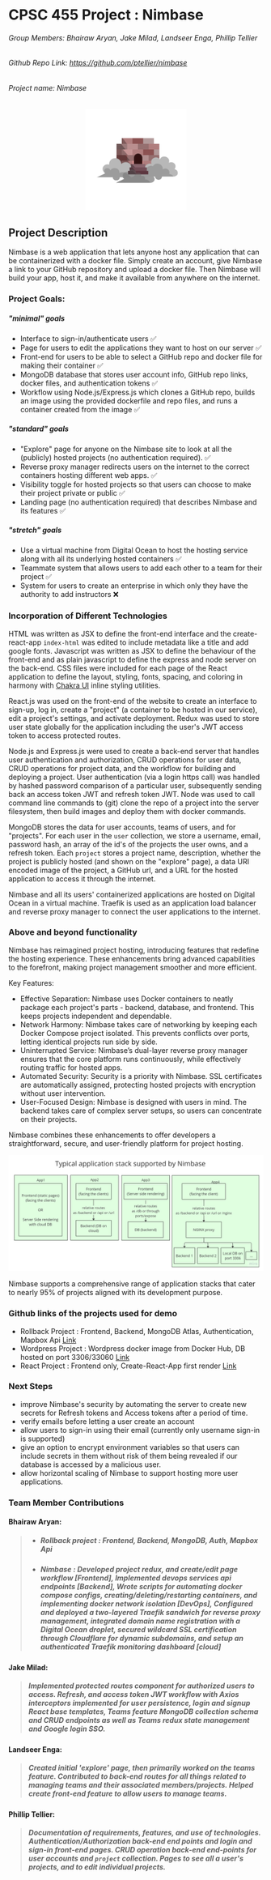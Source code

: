 # CPSC 455 Project : Nimbase

###### Group Members: Bhairaw Aryan, Jake Milad, Landseer Enga, Phillip Tellier
###### Github Repo Link: https://github.com/ptellier/nimbase
###### Project name: *Nimbase*


<p align="center">
<img alt="Nimbase icon" src="readme/nimbase_icon.png" width="200px">
</p>

## Project Description

Nimbase is a web application that lets anyone host any application that can be containerized with a docker file.
Simply create an account, give Nimbase a link to your GitHub repository and upload a docker file.
Then Nimbase will build your app, host it, and make it available from anywhere on the internet.

### Project Goals:

##### "minimal" goals
- Interface to sign-in/authenticate users ✅
- Page for users to edit the applications they want to host on our server ✅
- Front-end for users to be able to select a GitHub repo and docker file for making their container ✅
- MongoDB database that stores user account info, GitHub repo links, docker files, and authentication tokens ✅
- Workflow using Node.js/Express.js which clones a GitHub repo, builds an image using the provided dockerfile and repo files, and runs a container created from the image ✅

##### "standard" goals
- "Explore" page for anyone on the Nimbase site to look at all the (publicly) hosted projects (no authentication required). ✅
- Reverse proxy manager redirects users on the internet to the correct containers hosting different web apps. ✅
- Visibility toggle for hosted projects so that users can choose to make their project private or public ✅
- Landing page (no authentication required) that describes Nimbase and its features ✅ 

##### "stretch" goals
- Use a virtual machine from Digital Ocean to host the hosting service along with all its underlying hosted containers ✅
- Teammate system that allows users to add each other to a team for their project ✅
- System for users to create an enterprise in which only they have the authority to add instructors ❌

### Incorporation of Different Technologies

HTML was written as JSX to define the front-end interface and the create-react-app `index-html` was edited to include
metadata like a title and add google fonts. Javascript was written as JSX to define the behaviour of the front-end and
as plain javascript to define the express and node server on the back-end. CSS files were included for each page of 
the React application to define the layout, styling, fonts, spacing, and coloring in harmony with [Chakra UI](https://chakra-ui.com/)
inline styling utilities.

React.js was used on the front-end of the website to create an interface to sign-up, log in, 
create a "project" (a container to be hosted in our service), edit a project's settings, and activate deployment.
Redux was used to store user state globally for the application including the user's JWT access token to access
protected routes.

Node.js and Express.js were used to create a back-end server that handles user authentication and authorization,
CRUD operations for user data, CRUD operations for project data, and the workflow for building and deploying a project.
User authentication (via a login https call) was handled by hashed password comparison of a particular user, 
subsequently sending back an access token JWT and refresh token JWT. Node was used to call command line commands to
(git) clone the repo of a project into the server filesystem, then build images and deploy them with docker commands.

MongoDB stores the data for user accounts, teams of users, and for "projects". For each user in the `user` collection,
we store a username, email, password hash, an array of the id's of the projects the user owns, and a refresh token. 
Each `project` stores a project name, description, whether the project is publicly hosted (and shown on the "explore" page),
a data URI encoded image of the project, a GitHub url, and a URL for the hosted application to access it through the internet.

Nimbase and all its users' containerized applications are hosted on Digital Ocean in a virtual machine. 
Traefik is used as an application load balancer and reverse proxy manager to connect the user applications
to the internet.


### Above and beyond functionality
Nimbase has reimagined project hosting, introducing features that redefine the hosting experience. These enhancements bring advanced capabilities to the forefront, making project management smoother and more efficient.

Key Features:
- Effective Separation: Nimbase uses Docker containers to neatly package each project's parts - backend, database, and frontend. This keeps projects independent and dependable.
- Network Harmony: Nimbase takes care of networking by keeping each Docker Compose project isolated. This prevents conflicts over ports, letting identical projects run side by side.
- Uninterrupted Service: Nimbase’s dual-layer reverse proxy manager ensures that the core platform runs continuously, while effectively routing traffic for hosted apps.
- Automated Security: Security is a priority with Nimbase. SSL certificates are automatically assigned, protecting hosted projects with encryption without user intervention.
- User-Focused Design: Nimbase is designed with users in mind. The backend takes care of complex server setups, so users can concentrate on their projects.

Nimbase combines these enhancements to offer developers a straightforward, secure, and user-friendly platform for project hosting.

![Different structures of app supported by Nimbase](readme/app_infrastructure.jpg)


Nimbase supports a comprehensive range of application stacks that cater to nearly 95% of projects aligned with its development purpose.

<!-- insert a url link in readme -->


### Github links of the projects used for demo
- Rollback Project : Frontend, Backend, MongoDB Atlas, Authentication, Mapbox Api [Link](https://github.com/Aryan-B/rollback)
- Wordpress Project : Wordpress docker image from Docker Hub, DB hosted on port 3306/33060 [Link](https://github.com/Aryan-B/wordpress)
- React Project : Frontend only, Create-React-App first render [Link](https://github.com/Aryan-B/demo)

### Next Steps

- improve Nimbase's security by automating the server to create new secrets for Refresh tokens and Access tokens
  after a period of time.
- verify emails before letting a user create an account
- allow users to sign-in using their email (currently only username sign-in is supported)
- give an option to encrypt environment variables so that users can include secrets in them without risk of them
  being revealed if our database is accessed by a malicious user.
- allow horizontal scaling of Nimbase to support hosting more user applications.

### Team Member Contributions

#### Bhairaw Aryan: 
>    - ##### Rollback project : Frontend, Backend, MongoDB, Auth, Mapbox Api
>    - ##### Nimbase : Developed project redux, and create/edit page workflow [Frontend], Implemented devops services api endpoints [Backend], Wrote scripts for automating docker compose configs, creating/deleting/restarting containers, and implementing docker network isolation [DevOps], Configured and deployed a two-layered Traefik sandwich for reverse proxy management, integrated domain name registration with a Digital Ocean droplet, secured wildcard SSL certification through Cloudflare for dynamic subdomains, and setup an authenticated Traefik monitoring dashboard [cloud]

#### Jake Milad: 
> ##### Implemented protected routes component for authorized users to access. Refresh, and access token JWT workflow with Axios interceptors implemented for user persistence, login and signup React base templates, Teams feature MongoDB collection schema and CRUD endpoints as well as Teams redux state management and Google login SSO.

#### Landseer Enga:
> ##### Created initial 'explore' page, then primarily worked on the teams feature. Contributed to back-end routes for all things related to managing teams and their associated members/projects. Helped create front-end feature to allow users to manage teams.

#### Phillip Tellier: 
> ##### Documentation of requirements, features, and use of technologies. Authentication/Authorization back-end end points and login and sign-in front-end pages. CRUD operation back-end end-points for user accounts and `project` collection. Pages to see all a user's projects, and to edit individual projects.
